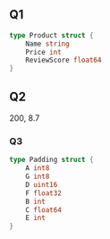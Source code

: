 ## Q1

```go
type Product struct {
    Name string
    Price int
    ReviewScore float64
}
```

## Q2

200, 8.7

### Q3

```go
type Padding struct {
    A int8
    G int8
    D uint16
    F float32
    B int
    C float64
    E int
}
```
